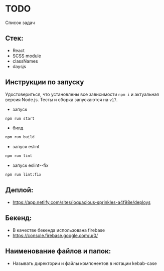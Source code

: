 # TODO

Список задач

## Стек:

- React
- SCSS module
- classNames
- daysjs

## Инструкции по запуску

Удостовериться, что установлены все зависимости `npm i` и актуальная версия
Node.js. Тесты и сборка запускаются на `v17`.

- запуск 

```bash
npm run start
```

- билд

```bash
npm run build
```

- запуск eslint

```bash
npm run lint 
```

- запуск eslint--fix

```bash
npm run lint:fix 
```


## Деплой:

- https://app.netlify.com/sites/loquacious-sprinkles-a4f98e/deploys


## Бекенд:
- В качестве бекенда использована firebase
- https://console.firebase.google.com/u/0/

## Наименование файлов и папок:

- Называть директории и файлы компонентов в нотации kebab-case
